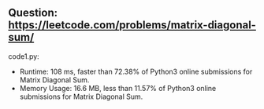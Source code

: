 ## Question: https://leetcode.com/problems/matrix-diagonal-sum/

code1.py:
* Runtime: 108 ms, faster than 72.38% of Python3 online submissions for Matrix Diagonal Sum.
* Memory Usage: 16.6 MB, less than 11.57% of Python3 online submissions for Matrix Diagonal Sum.